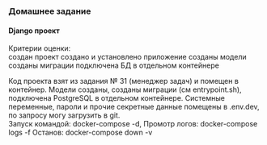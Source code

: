 
### Домашнее задание    
#### Django проект    

Критерии оценки:    
создан проект создано и установлено приложение созданы модели созданы миграции подключена БД в отдельном контейнере    

Код проекта взят из задания № 31 (менеджер задач) и помещен в контейнер. Модели созданы, созданы миграции 
(см entrypoint.sh), подключена PostgreSQL в отдельном контейнере. Системные переменные, пароли и прочие секретные данные помещены в  .env.dev, по запросу могу загрузить в git.     
Запуск командой: docker-compose -d, 
Промотр логов: docker-compose logs -f
Останов: docker-compose down -v


